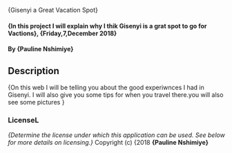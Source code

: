 {Gisenyi a Great Vacation Spot}
#### {In this project I will explain why I thik Gisenyi is a grat spot to go for Vactions}, {Friday,7,December 2018}
#### By **{Pauline Nshimiye}**
## Description
{On this web I will be telling you about the good experiwnces I had in Gisenyi. I will also give you some tips for when you travel there.you will also see some pictures }

### LicenseL
*{Determine the license under which this application can be used.  See below for more details on licensing.}*
Copyright (c) {2018 **{Pauline Nshimiye}**
  
